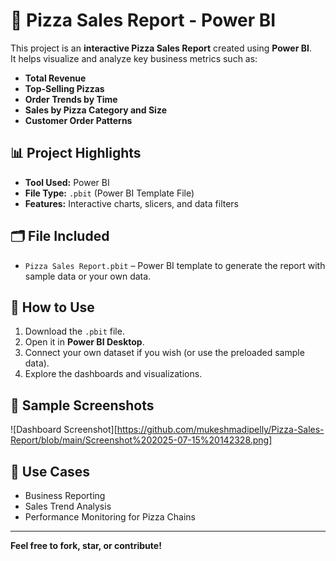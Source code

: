 # 🍕 Pizza Sales Report - Power BI

This project is an **interactive Pizza Sales Report** created using **Power BI**.  
It helps visualize and analyze key business metrics such as:

- **Total Revenue**
- **Top-Selling Pizzas**
- **Order Trends by Time**
- **Sales by Pizza Category and Size**
- **Customer Order Patterns**

## 📊 Project Highlights

- **Tool Used:** Power BI  
- **File Type:** `.pbit` (Power BI Template File)  
- **Features:** Interactive charts, slicers, and data filters

## 🗂️ File Included

- `Pizza Sales Report.pbit` – Power BI template to generate the report with sample data or your own data.

## 🚀 How to Use

1. Download the `.pbit` file.
2. Open it in **Power BI Desktop**.
3. Connect your own dataset if you wish (or use the preloaded sample data).
4. Explore the dashboards and visualizations.

## 📸 Sample Screenshots
![Dashboard Screenshot][https://github.com/mukeshmadipelly/Pizza-Sales-Report/blob/main/Screenshot%202025-07-15%20142328.png]
## 💼 Use Cases

- Business Reporting  
- Sales Trend Analysis  
- Performance Monitoring for Pizza Chains  

---

**Feel free to fork, star, or contribute!**
